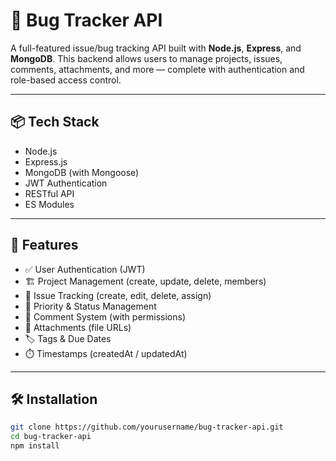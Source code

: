 # 🐞 Bug Tracker API

A full-featured issue/bug tracking API built with **Node.js**, **Express**, and **MongoDB**. This backend allows users to manage projects, issues, comments, attachments, and more — complete with authentication and role-based access control.

---

## 📦 Tech Stack

- Node.js
- Express.js
- MongoDB (with Mongoose)
- JWT Authentication
- RESTful API
- ES Modules

---

## 🚀 Features

- ✅ User Authentication (JWT)
- 🏗️ Project Management (create, update, delete, members)
- 🐛 Issue Tracking (create, edit, delete, assign)
- 📌 Priority & Status Management
- 💬 Comment System (with permissions)
- 📎 Attachments (file URLs)
- 🏷️ Tags & Due Dates
- ⏱️ Timestamps (createdAt / updatedAt)

---

## 🛠️ Installation

```bash
git clone https://github.com/yourusername/bug-tracker-api.git
cd bug-tracker-api
npm install

